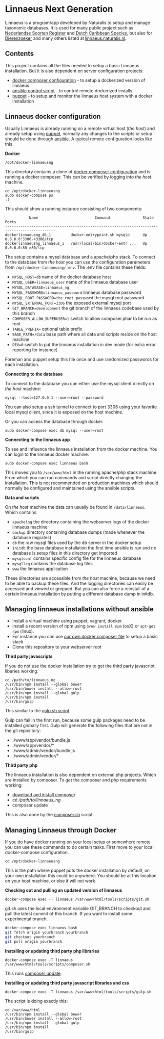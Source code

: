 Linnaeus Next Generation
========================

Linnaeus is a program/app developed by Naturalis to setup and manage 
taxonomic databases. It is used for many public project such as 
[Nederlandse Soorten Register](http://www.nederlandsesoorten.nl/) 
and [Dutch Caribbean Species](http://www.dutchcaribbeanspecies.org/), 
but also for [Dierenzoeker](http://www.dierenzoeker.nl/) and
many others listed at [linnaeus.naturalis.nl](http://linnaeus.naturalis.nl/).


Contents
--------

This project contains all the files needed to setup a basic Linnaeus installation. 
But it is also dependent on server configuration projects:

 - [docker composer configuration](https://github.com/naturalis/docker-linnaeusng) - to setup a dockerized version of linnaeus
 - [ansible control script](https://github.com/naturalis/linnaeus_ng_control/blob/master/linnaeus.ansible/roles/naturalis-linnaeus_docker-control/tasks/main.yml) - to control remote dockerized installs
 - [puppet](https://github.com/naturalis/puppet-linnaeusng) - to setup and monitor the linnaeus host system with a docker installation

Linnaeus docker configuration
-----------------------------

Usually Linnaeus is already running on a remote virtual host (_the host_) and already setup using
[puppet](https://github.com/naturalis/puppet-linnaeusng), normally any changes to the scripts or setup should be done through [ansible](https://github.com/naturalis/linnaeus_ng_control/). 
A typical remote configuration looks like this.

**Docker**

`/opt/docker-linnaeusng`

This directory contains a clone of [docker composer configuration](https://github.com/naturalis/docker-linnaeusng)
and is running a docker composer. This can be verified by logging into _the host_ machine. 

```
cd /opt/docker-linnaeusng
sudo docker-compose ps                                                                                                                          :(
```

This should show a running instance consisting of two components:

```
           Name                          Command               State           Ports         
---------------------------------------------------------------------------------------------
dockerlinnaeusng_db_1         docker-entrypoint.sh mysqld      Up      0.0.0.0:3306->3306/tcp
dockerlinnaeusng_linnaeus_1   /usr/local/bin/docker-entr ...   Up      0.0.0.0:80->80/tcp    
```

The setup contains a mysql database and a apache/php stack. To connect to the database
from _the host_ you can use the configuration parameters from `/opt/docker-linnaeusng/.env`. 
The .env file contains these fields:

* `MYSQL_HOST=db` name of the docker database host
* `MYSQL_USER=linnaeus_user` name of the linnaeus database user
* `MYSQL_DATABASE=linnaeus_ng`
* `MYSQL_PASSWORD=linnaeus_password` linnaeus database password
* `MYSQL_ROOT_PASSWORD=the_root_password` the mysql root password
* `MYSQL_EXTERNAL_PORT=3306` the exposed external mysql port
* `GIT_BRANCH=development` the git branch of the linnaeus codebase used by this branch
* `COMPOSER_ALLOW_SUPERUSER=1` switch to allow composer.phar to be run as root
* `TABLE_PREFIX=` optional table prefix
* `BASE_PATH=/data` base path where all data and scripts reside on the host machine
* `DEV=0` switch to put the linnaeus installation in dev mode (for extra error reporting for instance)

Foreman and puppet setup this file once and use randomized passwords for each installation.

**Connecting to the database** 

To connect to the database you can either use the mysql client directly on _the host_ machine:

`mysql --host=127.0.0.1 --user=root --password`

You can also setup a ssh tunnel to connect to port 3306 using your favorite local mysql client, since it is exposed 
on the host machine.

Or you can access the database through docker:

`sudo docker-compose exec db mysql --user=root`

**Connecting to the linnaeus app** 

To see and influence the linnaeus installation from the docker machine. You can login to the linnaeus docker machine:

`sudo docker-compose exec linnaeus bash`

This moves you to `/var/www/html` in the running apache/php stack machine. 
From which you can run commands and script directly changing the installation. 
This is not recommended on production machines which should normally be 
configured and maintained using the ansible scripts.

**Data and scripts**

On _the host_ machine the data can usually be found in `/data/linnaeus`. Which contains:

* `apachelog` the directory containing the webserver logs of the docker linnaeus machine
* `backup` directory containing database dumps (made whenever the database migrates)
* `db` the raw mysql files used by the db server in the docker setup
* `initdb` the base database installation the first time ansible is run and no database is setup files in this directory get imported
* `mysqlconf` contains specific config file for the linnaeus database
* `mysqllog` contains the database log files
* `www` the linnaeus application

These directories are accessible from _the host_ machine, because we need to be able to
backup these files. And the logging directories can easily be accessed and viewed or 
grepped. But you can also force a reinstall of a certain linnaeus installation by 
putting a different database dump in initdb.


Managing linnaeus installations without ansible
-----------------------------------------------

- Install a virtual machine using puppet, vagrant, docker.
- Install a recent version of npm using `brew install npm` (osX) or `apt-get npm` (linux).
- For instance you can use [our own docker composer file](https://github.com/naturalis/docker-linnaeusng) to setup a basic stack
- Clone this repository to your webserver root

**Third party javascripts**

If you do not use the docker installation try to get the third party javascript libaries working:

```
cd /path/to/linnaeus_ng
/usr/bin/npm install --global bower
/usr/bin/bower install --allow-root
/usr/bin/npm install --global gulp 
/usr/bin/npm install
/usr/bin/gulp
```

This similar to the [gulp.sh script](https://github.com/naturalis/linnaeus_ng/blob/development/tools/scripts/gulp.sh).

Gulp can fail in the first run, because some gulp packages need to be installed globally 
first. Gulp will generate the following files that are not in the git repository:

- ./www/app/vendor/bundle.js
- ./www/app/vendor/*
- ./www/admin/vendor/bundle.js
- ./www/admin/vendor/*

**Third party php**

The linnaeus installation is also dependent on external php projects. Which are
installed by composer. To get the composer and php requirements working:

- [download and install composer](https://getcomposer.org/)
- cd _/path/to/linnaeus_ng_
- composer update

This is also done by the [composer.sh](https://github.com/naturalis/linnaeus_ng/blob/development/tools/scripts/composer.sh) script.

Managing Linnaeus through Docker
--------------------------------

If you do have docker running on your local setup or somewhere remote you can use these commands to do certain tasks. First
move to your local docker-compose configuration.

`cd /opt/docker-linnaeusng`

This is the path where puppet puts the docker installation by default, on your own installation this could be anywhere.
You should be at this location on your host machine, or else it will not work.

**Checking out and pulling an updated version of linnaeus**

`docker-compose exec -T linnaeus /var/www/html/tools/scripts/git.sh`

git.sh uses the local environment variable GIT_BRANCH to checkout and pull the latest commit of this branch. If you want to install some experimental branch.

```bash
docker-compose exec linnaeus bash
git fetch origin yourbranch:yourbranch
git checkout yourbranch
git pull origin yourbranch
```

**Installing or updating third party php libraries**

`docker-compose exec -T linnaeus /var/www/html/tools/scripts/composer.sh`

This runs [composer update](https://getcomposer.org/doc/03-cli.md#update).

**Installing or updating third party javascript libraries and css**

`docker-compose exec -T linnaeus /var/www/html/tools/scripts/gulp.sh`

The script is doing exactly this:

```
cd /var/www/html
/usr/bin/npm install --global bower
/usr/bin/bower install --allow-root
/usr/bin/npm install --global gulp 
/usr/bin/npm install
/usr/bin/gulp
```

